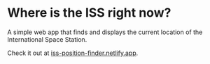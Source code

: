 # Where is the ISS right now?
A simple web app that finds and displays the current location of the International Space Station.

Check it out at [iss-position-finder.netlify.app](https://iss-position-finder.netlify.app).